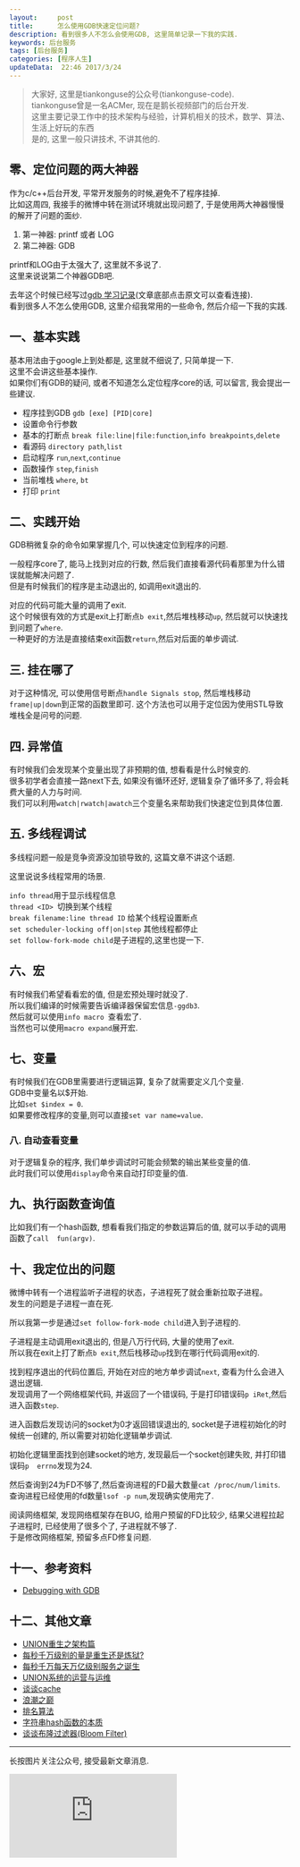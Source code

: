 ```yaml
---
layout:     post
title:      怎么使用GDB快速定位问题?
description: 看到很多人不怎么会使用GDB, 这里简单记录一下我的实践.        
keywords: 后台服务
tags: [后台服务]
categories: [程序人生]
updateData:  22:46 2017/3/24
---
```



> 
> 大家好, 这里是tiankonguse的公众号(tiankonguse-code).   
> tiankonguse曾是一名ACMer, 现在是鹅长视频部门的后台开发.  
> 这里主要记录工作中的技术架构与经验，计算机相关的技术，数学、算法、生活上好玩的东西  
> 是的, 这里一般只讲技术, 不讲其他的.   
>  


## 零、定位问题的两大神器


作为c/c++后台开发, 平常开发服务的时候,避免不了程序挂掉.  
比如这周四, 我接手的微博中转在测试环境就出现问题了, 于是使用两大神器慢慢的解开了问题的面纱.   

1. 第一神器: printf 或者 LOG  
2. 第二神器: GDB  

printf和LOG由于太强大了, 这里就不多说了.  
这里来说说第二个神器GDB吧.  


去年这个时候已经写过[gdb 学习记录](http://github.tiankonguse.com/blog/2015/03/10/gdb-study-record.html)(文章底部点击原文可以查看连接).   
看到很多人不怎么使用GDB, 这里介绍我常用的一些命令, 然后介绍一下我的实践.  


## 一、基本实践  


基本用法由于google上到处都是, 这里就不细说了, 只简单提一下.  
这里不会讲这些基本操作.  
如果你们有GDB的疑问, 或者不知道怎么定位程序core的话, 可以留言, 我会提出一些建议.  


* 程序挂到GDB  `gdb [exe] [PID|core]`  
* 设置命令行参数  
* 基本的打断点  `break file:line|file:function`,`info breakpoints`,`delete`  
* 看源码  `directory path`,`list`    
* 启动程序 `run`,`next`,`continue`  
* 函数操作 `step`,`finish`  
* 当前堆栈 `where`, `bt`  
* 打印 `print`


## 二、实践开始

GDB稍微复杂的命令如果掌握几个, 可以快速定位到程序的问题.  

一般程序core了, 能马上找到对应的行数, 然后我们直接看源代码看那里为什么错误就能解决问题了.  
但是有时候我们的程序是主动退出的, 如调用exit退出的.  

对应的代码可能大量的调用了exit.  
这个时候很有效的方式是exit上打断点`b exit`,然后堆栈移动`up`, 然后就可以快速找到问题了`where`.  
一种更好的方法是直接结束exit函数`return`,然后对后面的单步调试.  


## 三. 挂在哪了  

对于这种情况, 可以使用信号断点`handle Signals stop`, 然后堆栈移动`frame|up|down`到正常的函数里即可.
这个方法也可以用于定位因为使用STL导致堆栈全是问号的问题.  


## 四. 异常值


有时候我们会发现某个变量出现了非预期的值, 想看看是什么时候变的.  
很多初学者会直接一路next下去, 如果没有循环还好, 逻辑复杂了循环多了, 将会耗费大量的人力与时间.  
我们可以利用`watch|rwatch|awatch`三个变量名来帮助我们快速定位到具体位置.  


## 五. 多线程调试

多线程问题一般是竞争资源没加锁导致的, 这篇文章不讲这个话题.  

这里说说多线程常用的场景.  


`info thread`用于显示线程信息  
`thread <ID> `切换到某个线程  
`break filename:line thread ID` 给某个线程设置断点  
`set scheduler-locking off|on|step` 其他线程都停止  
`set follow-fork-mode child`是子进程的,这里也提一下.  


## 六、宏  

有时候我们希望看看宏的值, 但是宏预处理时就没了.  
所以我们编译的时候需要告诉编译器保留宏信息`-ggdb3`.  
然后就可以使用`info macro `查看宏了.    
当然也可以使用`macro expand`展开宏.  


## 七、变量

有时候我们在GDB里需要进行逻辑运算, 复杂了就需要定义几个变量.  
GDB中变量名以$开始.  
比如`set $index = 0`.   
如果要修改程序的变量,则可以直接`set var name=value`.  



### 八. 自动查看变量    

对于逻辑复杂的程序, 我们单步调试时可能会频繁的输出某些变量的值.  
此时我们可以使用`display`命令来自动打印变量的值.  


## 九、执行函数查询值

比如我们有一个hash函数, 想看看我们指定的参数运算后的值, 就可以手动的调用函数了`call  fun(argv)`.   


## 十、我定位出的问题  

微博中转有一个进程监听子进程的状态，子进程死了就会重新拉取子进程。  
发生的问题是子进程一直在死.  



所以我第一步是通过`set follow-fork-mode child`进入到子进程的.  


子进程是主动调用exit退出的, 但是八万行代码, 大量的使用了exit.  
所以我在exit上打了断点`b exit`,然后栈移动`up`找到在哪行代码调用exit的.  


找到程序退出的代码位置后, 开始在对应的地方单步调试`next`, 查看为什么会进入退出逻辑.  
发现调用了一个网络框架代码, 并返回了一个错误码, 于是打印错误码`p iRet`,然后进入函数`step`.  


进入函数后发现访问的socket为0才返回错误退出的, socket是子进程初始化的时候统一创建的, 所以需要对初始化逻辑单步调试.  


初始化逻辑里面找到创建socket的地方, 发现最后一个socket创建失败, 并打印错误码`p  errno`发现为24.  


然后查询到24为FD不够了,然后查询进程的FD最大数量`cat /proc/num/limits`.  
查询进程已经使用的fd数量`lsof -p num`,发现确实使用完了.   


阅读网络框架, 发现网络框架存在BUG, 给用户预留的FD比较少, 结果父进程拉起子进程时, 已经使用了很多个了, 子进程就不够了.  
于是修改网络框架, 预留多点FD修复问题.  


## 十一、参考资料  


* [Debugging with GDB](https://sourceware.org/gdb/onlinedocs/gdb/)  



## 十二、其他文章


* [UNION重生之架构篇](http://mp.weixin.qq.com/s/jNXR7ghcG8m1YOzr59EK1g)   
* [每秒千万级别的量是重生还是炼狱?](http://mp.weixin.qq.com/s/enDLT-YE2BQWVFFm3xHjXA)   
* [每秒千万每天万亿级别服务之诞生](http://mp.weixin.qq.com/s/6taVob0DFx7K5QK-l4nmxQ)  
* [UNION系统的运营与运维](http://mp.weixin.qq.com/s/tZ1jbEFskb9OQ_tDOEb7TQ)  
* [谈谈cache](http://mp.weixin.qq.com/s/yc1ERwYtYD7q0zaAPr-7dA)  
* [浪潮之巅](http://mp.weixin.qq.com/s/znW-hoxMaWWDGAwV73SOEA)  
* [排名算法](http://mp.weixin.qq.com/s/2Y8yS89fLeb019z_TaoYhw)  
* [字符串hash函数的本质](http://mp.weixin.qq.com/s/wmtReLJvZMgml1dz88A3vg)   
* [谈谈布隆过滤器(Bloom Filter)](https://mp.weixin.qq.com/s/NpVzMT_0etlrVNvZ-YWQEQ)


<hr>

长按图片关注公众号, 接受最新文章消息.  

![](http://tiankonguse.com/lab/cloudLink/baidupan.php?url=/1915453531/4224042967.jpg)

